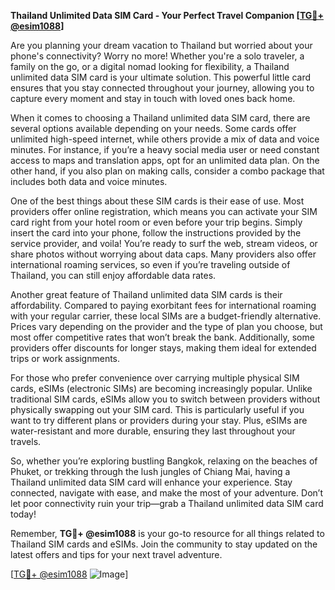 **Thailand Unlimited Data SIM Card - Your Perfect Travel Companion [[TG💪+ @esim1088](https://t.me/s/esim1088)]**

Are you planning your dream vacation to Thailand but worried about your phone's connectivity? Worry no more! Whether you're a solo traveler, a family on the go, or a digital nomad looking for flexibility, a Thailand unlimited data SIM card is your ultimate solution. This powerful little card ensures that you stay connected throughout your journey, allowing you to capture every moment and stay in touch with loved ones back home.

When it comes to choosing a Thailand unlimited data SIM card, there are several options available depending on your needs. Some cards offer unlimited high-speed internet, while others provide a mix of data and voice minutes. For instance, if you’re a heavy social media user or need constant access to maps and translation apps, opt for an unlimited data plan. On the other hand, if you also plan on making calls, consider a combo package that includes both data and voice minutes.

One of the best things about these SIM cards is their ease of use. Most providers offer online registration, which means you can activate your SIM card right from your hotel room or even before your trip begins. Simply insert the card into your phone, follow the instructions provided by the service provider, and voila! You’re ready to surf the web, stream videos, or share photos without worrying about data caps. Many providers also offer international roaming services, so even if you’re traveling outside of Thailand, you can still enjoy affordable data rates.

Another great feature of Thailand unlimited data SIM cards is their affordability. Compared to paying exorbitant fees for international roaming with your regular carrier, these local SIMs are a budget-friendly alternative. Prices vary depending on the provider and the type of plan you choose, but most offer competitive rates that won’t break the bank. Additionally, some providers offer discounts for longer stays, making them ideal for extended trips or work assignments.

For those who prefer convenience over carrying multiple physical SIM cards, eSIMs (electronic SIMs) are becoming increasingly popular. Unlike traditional SIM cards, eSIMs allow you to switch between providers without physically swapping out your SIM card. This is particularly useful if you want to try different plans or providers during your stay. Plus, eSIMs are water-resistant and more durable, ensuring they last throughout your travels.

So, whether you’re exploring bustling Bangkok, relaxing on the beaches of Phuket, or trekking through the lush jungles of Chiang Mai, having a Thailand unlimited data SIM card will enhance your experience. Stay connected, navigate with ease, and make the most of your adventure. Don’t let poor connectivity ruin your trip—grab a Thailand unlimited data SIM card today!

Remember, **TG💪+ @esim1088** is your go-to resource for all things related to Thailand SIM cards and eSIMs. Join the community to stay updated on the latest offers and tips for your next travel adventure.

[[TG💪+ @esim1088](https://t.me/s/esim1088) ![Image](https://i.postimg.cc/Y0z9fWf4/image.png)]